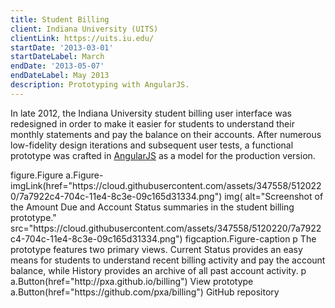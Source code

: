 ```yaml
---
title: Student Billing
client: Indiana University (UITS)
clientLink: https://uits.iu.edu/
startDate: '2013-03-01'
startDateLabel: March
endDate: '2013-05-07'
endDateLabel: May 2013
description: Prototyping with AngularJS.
---
```


In late 2012, the Indiana University student billing user interface was redesigned in order to make it easier for students to understand their monthly statements and pay the balance on their accounts. After numerous low-fidelity design iterations and subsequent user tests, a functional prototype was crafted in [AngularJS](https://angularjs.org/) as a model for the production version.

<jade>
figure.Figure
  a.Figure-imgLink(href="https://cloud.githubusercontent.com/assets/347558/5120220/7a7922c4-704c-11e4-8c3e-09c165d31334.png")
    img(
      alt="Screenshot of the Amount Due and Account Status summaries in the student billing prototype."
      src="https://cloud.githubusercontent.com/assets/347558/5120220/7a7922c4-704c-11e4-8c3e-09c165d31334.png")
  figcaption.Figure-caption
    p The prototype features two primary views. Current Status provides an easy means for students to understand recent billing activity and pay the account balance, while History provides an archive of all past account activity.
    p
      a.Button(href="http://pxa.github.io/billing") View prototype
      a.Button(href="https://github.com/pxa/billing") GitHub repository
</jade>
